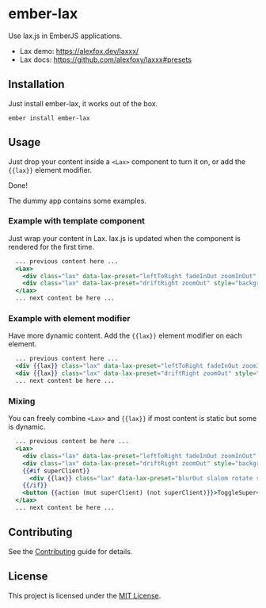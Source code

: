 ember-lax
==============================================================================

Use lax.js in EmberJS applications.

- Lax demo: https://alexfox.dev/laxxx/
- Lax docs: https://github.com/alexfoxy/laxxx#presets


Installation
------------------------------------------------------------------------------

Just install ember-lax, it works out of the box.

```
ember install ember-lax
```


Usage
------------------------------------------------------------------------------

Just drop your content inside a `<Lax>` component to turn it on, or add the `{{lax}}`
element modifier.

Done!

The dummy app contains some examples.

### Example with template component

Just wrap your content in Lax.  lax.js is updated when the component
is rendered for the first time.

```hbs
  ... previous content here ...
  <Lax>
    <div class="lax" data-lax-preset="leftToRight fadeInOut zoomInOut" style="background-color: red; width: 100px; height: 100px;">!AWESOME!</div>
    <div class="lax" data-lax-preset="driftRight zoomOut" style="background-color: grey; width: 100px; height: 100px;">!AWESOME!</div>
  </Lax>
  ... next content be here ...
```

### Example with element modifier

Have more dynamic content.  Add the `{{lax}}` element modifier on each
element.

```hbs
  ... previous content here ...
  <div {{lax}} class="lax" data-lax-preset="leftToRight fadeInOut zoomInOut" style="background-color: red; width: 100px; height: 100px;">!AWESOME!</div>
  <div {{lax}} class="lax" data-lax-preset="driftRight zoomOut" style="background-color: grey; width: 100px; height: 100px;">!AWESOME!</div>
  ... next content be here ...
```

### Mixing

You can freely combine `<Lax>` and `{{lax}}` if most content is static
but some is dynamic.

```hbs
  ... previous content be here ...
  <Lax>
    <div class="lax" data-lax-preset="leftToRight fadeInOut zoomInOut" style="background-color: red; width: 100px; height: 100px;">!AWESOME!</div>
    <div class="lax" data-lax-preset="driftRight zoomOut" style="background-color: grey; width: 100px; height: 100px;">!AWESOME!</div>
    {{#if superClient}}
      <div {{lax}} class="lax" data-lax-preset="blurOut slalom rotate swing" style="background-color: grey; width: 200; height: 100px;">ZUpaHClient</div>
    {{/if}}
    <button {{action (mut superClient) (not superClient)}}>ToggleSuper</button>
  </Lax>
  ... next content be here ...
```


Contributing
------------------------------------------------------------------------------

See the [Contributing](CONTRIBUTING.md) guide for details.


License
------------------------------------------------------------------------------

This project is licensed under the [MIT License](LICENSE.md).

